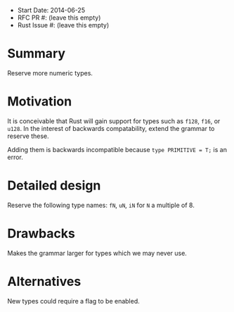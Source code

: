 - Start Date: 2014-06-25
- RFC PR #: (leave this empty)
- Rust Issue #: (leave this empty)

# Summary

Reserve more numeric types.

# Motivation

It is conceivable that Rust will gain support for types such as `f128`, `f16`,
or `u128`. In the interest of backwards compatability, extend the grammar to
reserve these.

Adding them is backwards incompatible because `type PRIMITIVE = T;` is an error.

# Detailed design

Reserve the following type names: `fN`, `uN`, `iN` for `N` a multiple of 8.

# Drawbacks

Makes the grammar larger for types which we may never use.

# Alternatives

New types could require a flag to be enabled.
